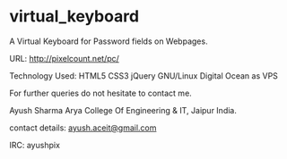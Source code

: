# virtual_keyboard
A Virtual Keyboard for Password fields on Webpages.

URL: http://pixelcount.net/pc/





Technology Used:
HTML5
CSS3
jQuery
GNU/Linux
Digital Ocean as VPS



For further queries do not hesitate to contact me.

Ayush Sharma
Arya College Of Engineering & IT, Jaipur  India.

contact details:
ayush.aceit@gmail.com

IRC:
ayushpix

